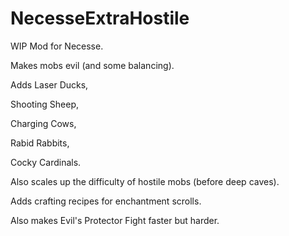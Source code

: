 # NecesseExtraHostile
WIP Mod for Necesse.

Makes mobs evil (and some balancing).

Adds Laser Ducks,

Shooting Sheep,

Charging Cows,

Rabid Rabbits,

Cocky Cardinals.

Also scales up the difficulty of hostile mobs (before deep caves).

Adds crafting recipes for enchantment scrolls.

Also makes Evil's Protector Fight faster but harder.
